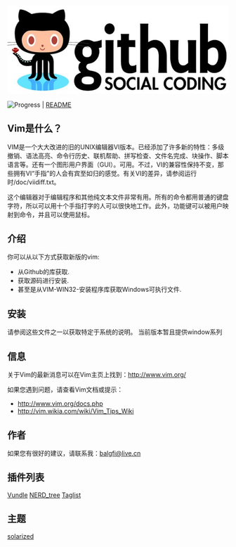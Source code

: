 ![logo-images](https://github.com/Bqrookie/vim/blob/master/timg.jpg)

![Progress](http://progressed.io/bar/28?title=progress)  | [README](https://github.com/Bqrookie/vim/blob/master/README.md) 

## Vim是什么？ ##

VIM是一个大大改进的旧的UNIX编辑器VI版本。已经添加了许多新的特性：多级撤销、语法高亮、命令行历史、联机帮助、拼写检查、文件名完成、块操作、脚本语言等。还有一个图形用户界面（GUI）。可用。不过，VI的兼容性保持不变，那些拥有VI“手指”的人会有宾至如归的感觉。有关VI的差异，请参阅运行时/doc/viidiff.txt。

这个编辑器对于编辑程序和其他纯文本文件非常有用。所有的命令都用普通的键盘字符，所以可以用十个手指打字的人可以很快地工作。此外，功能键可以被用户映射到命令，并且可以使用鼠标。

## 介绍 ##
你可以从以下方式获取新版的vim:

* 从Github的库获取.
* 获取源码进行安装.
* 甚至是从VIM-WIN32-安装程序库获取Windows可执行文件.

## 安装 ##
请参阅这些文件之一以获取特定于系统的说明。
当前版本暂且提供window系列

## 信息 ##
关于Vim的最新消息可以在Vim主页上找到：http://www.vim.org/

如果您遇到问题，请查看Vim文档或提示：
* http://www.vim.org/docs.php
* http://vim.wikia.com/wiki/Vim_Tips_Wiki

## 作者 ##
如果您有很好的建议，请联系我：balgfi@live.cn

## 插件列表 ##
[Vundle](https://github.com/VundleVim/Vundle.vim)
[NERD_tree](https://www.vim.org/scripts/script.php?script_id=1658)
[Taglist](https://www.vim.org/scripts/script.php?script_id=273)

## 主题 ##
[solarized](https://github.com/altercation/vim-colors-solarized)
